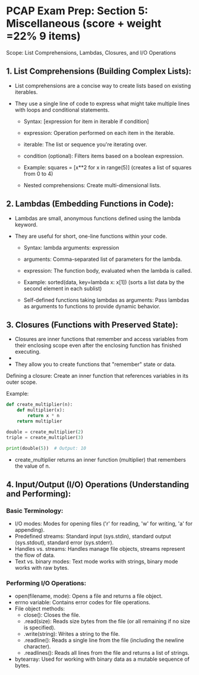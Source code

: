 # PCAP Exam Prep: Section 5: Miscellaneous (score + weight =22%  9 items)

Scope: List Comprehensions, Lambdas, Closures, and I/O Operations

## 1. List Comprehensions (Building Complex Lists):

- List comprehensions are a concise way to create lists based on existing iterables.

- They use a single line of code to express what might take multiple lines with loops and conditional statements.

    - Syntax: [expression for item in iterable if condition]

    - expression: Operation performed on each item in the iterable.

    - iterable: The list or sequence you're iterating over.

    - condition (optional): Filters items based on a boolean expression.

    - Example: squares = [x**2 for x in range(5)] (creates a list of squares from 0 to 4)

    - Nested comprehensions: Create multi-dimensional lists.

## 2. Lambdas (Embedding Functions in Code):

- Lambdas are small, anonymous functions defined using the lambda keyword.

- They are useful for short, one-line functions within your code.

    - Syntax: lambda arguments: expression

    - arguments: Comma-separated list of parameters for the lambda.

    - expression: The function body, evaluated when the lambda is called.

    - Example: sorted(data, key=lambda x: x[1]) (sorts a list data by the second element in each sublist)

    - Self-defined functions taking lambdas as arguments: Pass lambdas as arguments to functions to provide dynamic behavior.

## 3. Closures (Functions with Preserved State):

- Closures are inner functions that remember and access variables from their enclosing scope even after the enclosing function has finished executing.
-
- They allow you to create functions that "remember" state or data.

Defining a closure: Create an inner function that references variables in its outer scope.

Example:

```Python
def create_multiplier(n):
    def multiplier(x):
        return x * n
    return multiplier

double = create_multiplier(2)
triple = create_multiplier(3)

print(double(5))  # Output: 10
```

- create_multiplier returns an inner function (multiplier) that remembers the value of n.

## 4. Input/Output (I/O) Operations (Understanding and Performing):

### Basic Terminology:

- I/O modes: Modes for opening files ('r' for reading, 'w' for writing, 'a' for appending).
- Predefined streams: Standard input (sys.stdin), standard output (sys.stdout), standard error (sys.stderr).
- Handles vs. streams: Handles manage file objects, streams represent the flow of data.
- Text vs. binary modes: Text mode works with strings, binary mode works with raw bytes.

### Performing I/O Operations:

- open(filename, mode): Opens a file and returns a file object.
- errno variable: Contains error codes for file operations.
- File object methods:
    - close(): Closes the file.
    - .read(size): Reads size bytes from the file (or all remaining if no size is specified).
    - .write(string): Writes a string to the file.
    - .readline(): Reads a single line from the file (including the newline character).
    - .readlines(): Reads all lines from the file and returns a list of strings.
- bytearray: Used for working with binary data as a mutable sequence of bytes.